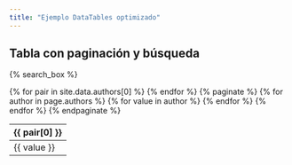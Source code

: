 ```yaml
---
title: "Ejemplo DataTables optimizado"
---
```


## Tabla con paginación y búsqueda

{% search_box %}

<table>
  <thead>
    <tr>
      {% for pair in site.data.authors[0] %}
        <th>{{ pair[0] }}</th>
      {% endfor %}
    </tr>
  </thead>
  <tbody>
    {% paginate %}
      {% for author in page.authors %}
        <tr>
          {% for value in author %}
            <td>{{ value }}</td>
          {% endfor %}
        </tr>
      {% endfor %}
    {% endpaginate %}
  </tbody>
</table>
